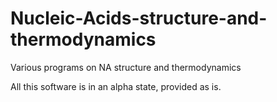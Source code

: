 # Nucleic-Acids-structure-and-thermodynamics
Various programs on NA structure and thermodynamics

All this software is in an alpha state, provided as is.  
